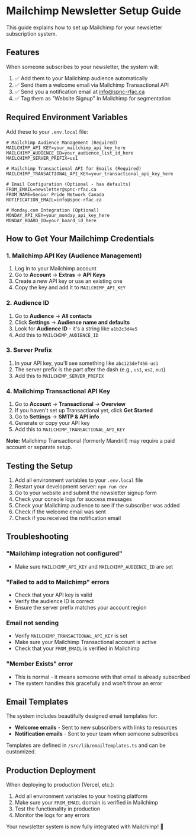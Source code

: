 # Mailchimp Newsletter Setup Guide

This guide explains how to set up Mailchimp for your newsletter subscription system.

## Features

When someone subscribes to your newsletter, the system will:

1. ✅ Add them to your Mailchimp audience automatically
2. ✅ Send them a welcome email via Mailchimp Transactional API
3. ✅ Send you a notification email at info@spnc-rfac.ca
4. ✅ Tag them as "Website Signup" in Mailchimp for segmentation

## Required Environment Variables

Add these to your `.env.local` file:

```env
# Mailchimp Audience Management (Required)
MAILCHIMP_API_KEY=your_mailchimp_api_key_here
MAILCHIMP_AUDIENCE_ID=your_audience_list_id_here
MAILCHIMP_SERVER_PREFIX=us1

# Mailchimp Transactional API for Emails (Required)
MAILCHIMP_TRANSACTIONAL_API_KEY=your_transactional_api_key_here

# Email Configuration (Optional - has defaults)
FROM_EMAIL=newsletter@spnc-rfac.ca
FROM_NAME=Senior Pride Network Canada
NOTIFICATION_EMAIL=info@spnc-rfac.ca

# Monday.com Integration (Optional)
MONDAY_API_KEY=your_monday_api_key_here
MONDAY_BOARD_ID=your_board_id_here
```

## How to Get Your Mailchimp Credentials

### 1. Mailchimp API Key (Audience Management)

1. Log in to your Mailchimp account
2. Go to **Account** → **Extras** → **API Keys**
3. Create a new API key or use an existing one
4. Copy the key and add it to `MAILCHIMP_API_KEY`

### 2. Audience ID

1. Go to **Audience** → **All contacts**
2. Click **Settings** → **Audience name and defaults**
3. Look for **Audience ID** - it's a string like `a1b2c3d4e5`
4. Add this to `MAILCHIMP_AUDIENCE_ID`

### 3. Server Prefix

1. In your API key, you'll see something like `abc123def456-us1`
2. The server prefix is the part after the dash (e.g., `us1`, `us2`, `eu1`)
3. Add this to `MAILCHIMP_SERVER_PREFIX`

### 4. Mailchimp Transactional API Key

1. Go to **Account** → **Transactional** → **Overview**
2. If you haven't set up Transactional yet, click **Get Started**
3. Go to **Settings** → **SMTP & API info**
4. Generate or copy your API key
5. Add this to `MAILCHIMP_TRANSACTIONAL_API_KEY`

**Note:** Mailchimp Transactional (formerly Mandrill) may require a paid account or separate setup.

## Testing the Setup

1. Add all environment variables to your `.env.local` file
2. Restart your development server: `npm run dev`
3. Go to your website and submit the newsletter signup form
4. Check your console logs for success messages
5. Check your Mailchimp audience to see if the subscriber was added
6. Check if the welcome email was sent
7. Check if you received the notification email

## Troubleshooting

### "Mailchimp integration not configured"
- Make sure `MAILCHIMP_API_KEY` and `MAILCHIMP_AUDIENCE_ID` are set

### "Failed to add to Mailchimp" errors
- Check that your API key is valid
- Verify the audience ID is correct
- Ensure the server prefix matches your account region

### Email not sending
- Verify `MAILCHIMP_TRANSACTIONAL_API_KEY` is set
- Make sure your Mailchimp Transactional account is active
- Check that your `FROM_EMAIL` is verified in Mailchimp

### "Member Exists" error
- This is normal - it means someone with that email is already subscribed
- The system handles this gracefully and won't throw an error

## Email Templates

The system includes beautifully designed email templates for:

- **Welcome emails** - Sent to new subscribers with links to resources
- **Notification emails** - Sent to your team when someone subscribes

Templates are defined in `/src/lib/emailTemplates.ts` and can be customized.

## Production Deployment

When deploying to production (Vercel, etc.):

1. Add all environment variables to your hosting platform
2. Make sure your `FROM_EMAIL` domain is verified in Mailchimp
3. Test the functionality in production
4. Monitor the logs for any errors

Your newsletter system is now fully integrated with Mailchimp! 🎉